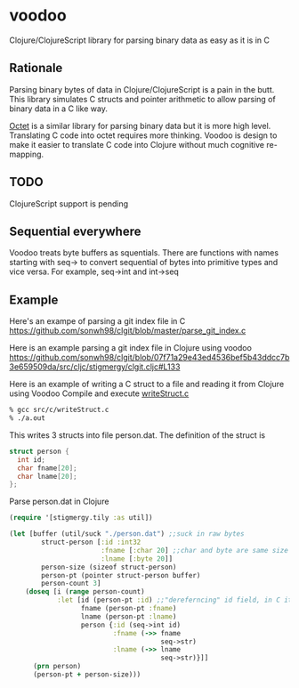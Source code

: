 # voodoo
Clojure/ClojureScript library for parsing binary data as easy as it is in C

## Rationale
Parsing binary bytes of data in Clojure/ClojureScript is a pain in the butt. This library simulates C structs and pointer arithmetic to allow parsing of binary data in a C like way.

[Octet](https://github.com/funcool/octet) is a similar library for parsing binary data but it is more high level. Translating C code into octet requires more thinking. 
Voodoo is design to make it easier to translate C code into Clojure without much cognitive re-mapping.

## TODO
ClojureScript support is pending

## Sequential everywhere
Voodoo treats byte buffers as squentials. There are functions with names starting with seq-> to convert sequential of bytes into primitive types and vice versa. For example, seq->int and int->seq

## Example

Here's an exampe of parsing a git index file in C
https://github.com/sonwh98/clgit/blob/master/parse_git_index.c

Here is an example parsing a git index file in Clojure using voodoo
https://github.com/sonwh98/clgit/blob/07f71a29e43ed4536bef5b43ddcc7b3e659509da/src/cljc/stigmergy/clgit.cljc#L133

Here is an example of writing a C struct to a file and reading it from Clojure using Voodoo
Compile and execute [writeStruct.c](https://github.com/sonwh98/voodoo/blob/master/src/c/writeStruct.c)

```bash
% gcc src/c/writeStruct.c
% ./a.out
```

This writes 3 structs into file person.dat. The definition of the struct is

```C
struct person { 
  int id; 
  char fname[20]; 
  char lname[20]; 
}; 
```

Parse person.dat in Clojure

```Clojure
(require '[stigmergy.tily :as util])

(let [buffer (util/suck "./person.dat") ;;suck in raw bytes
        struct-person [:id :int32
                       :fname [:char 20] ;;char and byte are same size so it doesn't matter which you use
                       :lname [:byte 20]]
        person-size (sizeof struct-person)
        person-pt (pointer struct-person buffer)
        person-count 3]
    (doseq [i (range person-count)
            :let [id (person-pt :id) ;;"dereferncing" id field, in C it would be like personPt->id
                  fname (person-pt :fname)
                  lname (person-pt :lname)
                  person {:id (seq->int id)
                          :fname (->> fname
                                      seq->str)
                          :lname (->> lname
                                      seq->str)}]]
      (prn person)
      (person-pt + person-size)))
      
```
